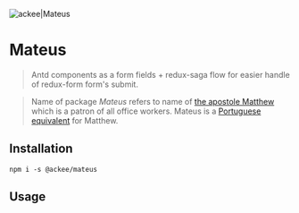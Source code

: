![ackee|Mateus](https://img.ack.ee/ackee/image/github/js)

# Mateus

> Antd components as a form fields + redux-saga flow for easier handle of redux-form form's submit.

> Name of package *Mateus* refers to name of [the apostole Matthew](https://en.wikipedia.org/wiki/Matthew_the_Apostle) which is a patron of all office workers. Mateus is a [Portuguese equivalent](https://en.wikipedia.org/wiki/Mateus_(name)) for Matthew.

## Installation

`npm i -s @ackee/mateus`

## Usage

